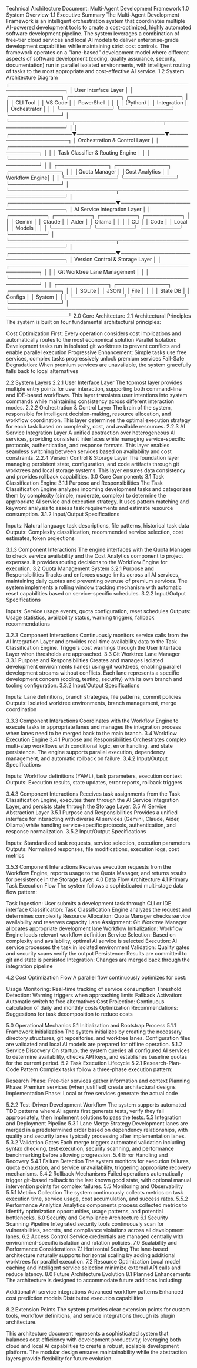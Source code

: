 Technical Architecture Document: Multi-Agent Development Framework
1.0 System Overview
1.1 Executive Summary
The Multi-Agent Development Framework is an intelligent orchestration system that coordinates multiple AI-powered development tools to create a cost-optimized, highly automated software development pipeline. The system leverages a combination of free-tier cloud services and local AI models to deliver enterprise-grade development capabilities while maintaining strict cost controls.
The framework operates on a "lane-based" development model where different aspects of software development (coding, quality assurance, security, documentation) run in parallel isolated environments, with intelligent routing of tasks to the most appropriate and cost-effective AI service.
1.2 System Architecture Diagram
┌─────────────────────────────────────────────────────────────────┐
│                         User Interface Layer                      │
│  ┌──────────────┐  ┌──────────────┐  ┌──────────────┐          │
│  │   CLI Tool   │  │   VS Code    │  │  PowerShell  │          │
│  │   (Python)   │  │ Integration  │  │ Orchestrator │          │
│  └──────────────┘  └──────────────┘  └──────────────┘          │
└─────────────────┬────────────────────────┬──────────────────────┘
                  │                        │
┌─────────────────▼────────────────────────▼──────────────────────┐
│                    Orchestration & Control Layer                  │
│  ┌──────────────────────────────────────────────────────────┐   │
│  │         Task Classifier & Routing Engine                  │   │
│  └──────────────────────────────────────────────────────────┘   │
│  ┌──────────────┐  ┌──────────────┐  ┌──────────────┐         │
│  │Quota Manager │  │Cost Analytics │  │ Workflow Engine│        │
│  └──────────────┘  └──────────────┘  └──────────────┘         │
└─────────────────────────────┬───────────────────────────────────┘
                              │
┌─────────────────────────────▼───────────────────────────────────┐
│                      AI Service Integration Layer                 │
│  ┌──────────┐  ┌──────────┐  ┌──────────┐  ┌──────────┐       │
│  │  Gemini  │  │  Claude  │  │   Aider  │  │  Ollama  │       │
│  │   CLI    │  │   Code   │  │   Local  │  │  Models  │       │
│  └──────────┘  └──────────┘  └──────────┘  └──────────┘       │
└─────────────────────────────┬───────────────────────────────────┘
                              │
┌─────────────────────────────▼───────────────────────────────────┐
│                    Version Control & Storage Layer                │
│  ┌──────────────────────────────────────────────────────────┐   │
│  │              Git Worktree Lane Management                 │   │
│  └──────────────────────────────────────────────────────────┘   │
│  ┌──────────────┐  ┌──────────────┐  ┌──────────────┐         │
│  │   SQLite     │  │   JSON       │  │   File       │         │
│  │   State DB   │  │   Configs    │  │   System     │         │
│  └──────────────┘  └──────────────┘  └──────────────┘         │
└──────────────────────────────────────────────────────────────────┘
2.0 Core Architecture
2.1 Architectural Principles
The system is built on four fundamental architectural principles:

Cost Optimization First: Every operation considers cost implications and automatically routes to the most economical solution
Parallel Isolation: Development tasks run in isolated git worktrees to prevent conflicts and enable parallel execution
Progressive Enhancement: Simple tasks use free services, complex tasks progressively unlock premium services
Fail-Safe Degradation: When premium services are unavailable, the system gracefully falls back to local alternatives

2.2 System Layers
2.2.1 User Interface Layer
The topmost layer provides multiple entry points for user interaction, supporting both command-line and IDE-based workflows. This layer translates user intentions into system commands while maintaining consistency across different interaction modes.
2.2.2 Orchestration & Control Layer
The brain of the system, responsible for intelligent decision-making, resource allocation, and workflow coordination. This layer determines the optimal execution strategy for each task based on complexity, cost, and available resources.
2.2.3 AI Service Integration Layer
A unified abstraction over heterogeneous AI services, providing consistent interfaces while managing service-specific protocols, authentication, and response formats. This layer enables seamless switching between services based on availability and cost constraints.
2.2.4 Version Control & Storage Layer
The foundation layer managing persistent state, configuration, and code artifacts through git worktrees and local storage systems. This layer ensures data consistency and provides rollback capabilities.
3.0 Core Components
3.1 Task Classification Engine
3.1.1 Purpose and Responsibilities
The Task Classification Engine analyzes incoming development tasks and categorizes them by complexity (simple, moderate, complex) to determine the appropriate AI service and execution strategy. It uses pattern matching and keyword analysis to assess task requirements and estimate resource consumption.
3.1.2 Input/Output Specifications

Inputs: Natural language task descriptions, file patterns, historical task data
Outputs: Complexity classification, recommended service selection, cost estimates, token projections

3.1.3 Component Interactions
The engine interfaces with the Quota Manager to check service availability and the Cost Analytics component to project expenses. It provides routing decisions to the Workflow Engine for execution.
3.2 Quota Management System
3.2.1 Purpose and Responsibilities
Tracks and enforces usage limits across all AI services, maintaining daily quotas and preventing overuse of premium services. The system implements a rolling window tracking mechanism with automatic reset capabilities based on service-specific schedules.
3.2.2 Input/Output Specifications

Inputs: Service usage events, quota configuration, reset schedules
Outputs: Usage statistics, availability status, warning triggers, fallback recommendations

3.2.3 Component Interactions
Continuously monitors service calls from the AI Integration Layer and provides real-time availability data to the Task Classification Engine. Triggers cost warnings through the User Interface Layer when thresholds are approached.
3.3 Git Worktree Lane Manager
3.3.1 Purpose and Responsibilities
Creates and manages isolated development environments (lanes) using git worktrees, enabling parallel development streams without conflicts. Each lane represents a specific development concern (coding, testing, security) with its own branch and tooling configuration.
3.3.2 Input/Output Specifications

Inputs: Lane definitions, branch strategies, file patterns, commit policies
Outputs: Isolated worktree environments, branch management, merge coordination

3.3.3 Component Interactions
Coordinates with the Workflow Engine to execute tasks in appropriate lanes and manages the integration process when lanes need to be merged back to the main branch.
3.4 Workflow Execution Engine
3.4.1 Purpose and Responsibilities
Orchestrates complex multi-step workflows with conditional logic, error handling, and state persistence. The engine supports parallel execution, dependency management, and automatic rollback on failure.
3.4.2 Input/Output Specifications

Inputs: Workflow definitions (YAML), task parameters, execution context
Outputs: Execution results, state updates, error reports, rollback triggers

3.4.3 Component Interactions
Receives task assignments from the Task Classification Engine, executes them through the AI Service Integration Layer, and persists state through the Storage Layer.
3.5 AI Service Abstraction Layer
3.5.1 Purpose and Responsibilities
Provides a unified interface for interacting with diverse AI services (Gemini, Claude, Aider, Ollama) while handling service-specific protocols, authentication, and response normalization.
3.5.2 Input/Output Specifications

Inputs: Standardized task requests, service selection, execution parameters
Outputs: Normalized responses, file modifications, execution logs, cost metrics

3.5.3 Component Interactions
Receives execution requests from the Workflow Engine, reports usage to the Quota Manager, and returns results for persistence in the Storage Layer.
4.0 Data Flow Architecture
4.1 Primary Task Execution Flow
The system follows a sophisticated multi-stage data flow pattern:

Task Ingestion: User submits a development task through CLI or IDE interface
Classification: Task Classification Engine analyzes the request and determines complexity
Resource Allocation: Quota Manager checks service availability and reserves capacity
Lane Assignment: Git Worktree Manager allocates appropriate development lane
Workflow Initialization: Workflow Engine loads relevant workflow definition
Service Selection: Based on complexity and availability, optimal AI service is selected
Execution: AI service processes the task in isolated environment
Validation: Quality gates and security scans verify the output
Persistence: Results are committed to git and state is persisted
Integration: Changes are merged back through the integration pipeline

4.2 Cost Optimization Flow
A parallel flow continuously optimizes for cost:

Usage Monitoring: Real-time tracking of service consumption
Threshold Detection: Warning triggers when approaching limits
Fallback Activation: Automatic switch to free alternatives
Cost Projection: Continuous calculation of daily and monthly costs
Optimization Recommendations: Suggestions for task decomposition to reduce costs

5.0 Operational Mechanics
5.1 Initialization and Bootstrap Process
5.1.1 Framework Initialization
The system initializes by creating the necessary directory structures, git repositories, and worktree lanes. Configuration files are validated and local AI models are prepared for offline operation.
5.1.2 Service Discovery
On startup, the system queries all configured AI services to determine availability, checks API keys, and establishes baseline quotas for the current period.
5.2 Task Execution Lifecycle
5.2.1 Research-Plan-Code Pattern
Complex tasks follow a three-phase execution pattern:

Research Phase: Free-tier services gather information and context
Planning Phase: Premium services (when justified) create architectural designs
Implementation Phase: Local or free services generate the actual code

5.2.2 Test-Driven Development Workflow
The system supports automated TDD patterns where AI agents first generate tests, verify they fail appropriately, then implement solutions to pass the tests.
5.3 Integration and Deployment Pipeline
5.3.1 Lane Merge Strategy
Development lanes are merged in a predetermined order based on dependency relationships, with quality and security lanes typically processing after implementation lanes.
5.3.2 Validation Gates
Each merge triggers automated validation including syntax checking, test execution, security scanning, and performance benchmarking before allowing progression.
5.4 Error Handling and Recovery
5.4.1 Failure Detection
The system monitors for execution failures, quota exhaustion, and service unavailability, triggering appropriate recovery mechanisms.
5.4.2 Rollback Mechanisms
Failed operations automatically trigger git-based rollback to the last known good state, with optional manual intervention points for complex failures.
5.5 Monitoring and Observability
5.5.1 Metrics Collection
The system continuously collects metrics on task execution time, service usage, cost accumulation, and success rates.
5.5.2 Performance Analytics
Analytics components process collected metrics to identify optimization opportunities, usage patterns, and potential bottlenecks.
6.0 Security and Compliance Architecture
6.1 Security Scanning Pipeline
Integrated security tools continuously scan for vulnerabilities, secrets, and compliance violations across all development lanes.
6.2 Access Control
Service credentials are managed centrally with environment-specific isolation and rotation policies.
7.0 Scalability and Performance Considerations
7.1 Horizontal Scaling
The lane-based architecture naturally supports horizontal scaling by adding additional worktrees for parallel execution.
7.2 Resource Optimization
Local model caching and intelligent service selection minimize external API calls and reduce latency.
8.0 Future Architecture Evolution
8.1 Planned Enhancements
The architecture is designed to accommodate future additions including:

Additional AI service integrations
Advanced workflow patterns
Enhanced cost prediction models
Distributed execution capabilities

8.2 Extension Points
The system provides clear extension points for custom tools, workflow definitions, and service integrations through its plugin architecture.

This architecture document represents a sophisticated system that balances cost efficiency with development productivity, leveraging both cloud and local AI capabilities to create a robust, scalable development platform. The modular design ensures maintainability while the abstraction layers provide flexibility for future evolution.
